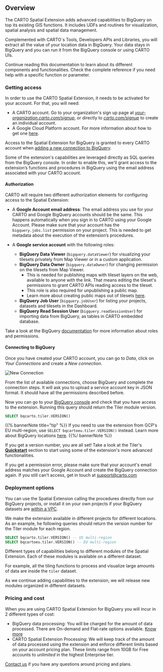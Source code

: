 ## Overview

The CARTO Spatial Extension adds advanced capabilities to BigQuery on top its existing GIS functions. It includes UDFs and routines for visualization, spatial analysis and spatial data management. 

Complemented with CARTO´s Tools, Developers APIs and Libraries, you will extract all the value of your location data in BigQuery. Your data stays in BigQuery and you can run it from the BigQuery console or using CARTO UIs. 

Continue reading this documentation to learn about its different components and functionalities. Check the complete reference if you need help with a specific function or parameter.

### Getting access

In order to use the CARTO Spatial Extension, it needs to be activated for your account. For that, you will need:

   * A CARTO account. Go to your organization's sign up page at [_your-organization.carto.com/signup_](), or directly to [_carto.com/signup_](https://carto.com/signup) to create an individual account.
   * A Google Cloud Platform account. For more information about how to get one [here](https://cloud.google.com/gcp/getting-started).

Access to the Spatial Extension for BigQuery is granted to every CARTO account when [adding a new connection to BigQuery](#connecting-to-bigquery). 

Some of the extension's capabilities are leveraged directly as SQL queries from the BigQuery console. In order to enable this, we'll grant access to the extension’s functions and procedures in BigQuery using the email address associated with your CARTO account.

#### Authorization

CARTO will require two different authorization elements for configuring access to the Spatial Extension:

* A **Google Account email address**: The email address you use for your CARTO and Google BigQuery accounts should be the same. This happens automatically when you sign in to CARTO using your Google Account.
Please make sure that your account has the `bigquery.jobs.list` permission on your project. This is needed to get metadata about the execution of the extension’s procedures.


* A **Google service account** with the following roles:
  * **BigQuery Data Viewer** (`bigquery.dataViewer`) for visualizing your tilesets privately from Map Viewer or in a custom application.
  * **BigQuery Data Owner** (`bigquery.dataOwner`) for changing permission on the tilesets from Map Viewer. 
    * This is needed for publishing maps with tileset layers on the web, available to anyone with the link. That means editing the tileset's permissions to grant CARTO APIs reading access to the tileset. 
    * This role is also required for unpublishing a public map. 
    * Learn more about creating public maps out of tilesets [here](../tiler/map-viewer/#share).
  * **BigQuery Job User** (`bigquery.jobUser`) for listing your projects, datasets and tilesets in the Dashboard.
  * **BigQuery Read Session User** (`bigquery.readSessionUser`) for importing data from BigQuery, as tables in CARTO embedded database.

Take a look at the BigQuery [documentation](https://cloud.google.com/bigquery/docs/access-control#bq-permissions) for more information about roles and permissions.

#### Connecting to BigQuery

Once you have created your CARTO account, you can go to _Data_, click on _Your Connections_ and create a _New connection_. 

![New Connection](/img/bq-spatial-extension/overview-new-connection.png)

From the list of available connections, choose BigQuery and complete the connection steps. It will ask you to upload a service account key in JSON format. It should have all the permissions described before.

Now you can go to your [BigQuery console](https://console.cloud.google.com/bigquery) and check that you have access to the extension. Running this query should return the Tiler module version.

```sql
SELECT bqcarto.tiler.VERSION()
```

{{% bannerNote title="tip" %}}
If you need to use the extension from GCP's EU multi-region, use `SELECT bqcartoeu.tiler.VERSION()` instead. Learn more about BigQuery locations [here](https://cloud.google.com/bigquery/docs/locations).
{{%/ bannerNote %}}

If you get a version number, you are all set! Take a look at the Tiler's [**Quickstart**](../tiler/guides#quickstart) section to start using some of the extension's more advanced functionalities.

If you get a permission error, please make sure that your account's email address matches your Google Account and create the BigQuery connection again. If you still can't access, get in touch at [support@carto.com](mailto:support@carto.com)


### Deployment options

You can use the Spatial Extension calling the procedures directly from our BigQuery projects, or install it on your own projects if your BigQuery datasets are [within a VPC](https://cloud.google.com/vpc-service-controls). 

We make the extension available in different projects for different locations. As an example, he following queries should return the version number for the Tiler module for each region.

```sql
SELECT bqcarto.tiler.VERSION() -- US multi-region
SELECT bqcartoeu.tiler.VERSION() -- EU multi-region
```

Different types of capabilities belong to different modules of the Spatial Extension. Each of these modules is available on a different dataset.

For example, all the tiling functions to process and visualize large amounts of data are inside the `tiler` dataset. 

As we continue adding capabilities to the extension, we will release new modules organized in different datasets.

### Pricing and cost

When you are using CARTO Spatial Extension for BigQuery you will incur in 2 different types of cost:

* BigQuery data processing: You will be charged for the amount of data processed. There are On-demand and Flat-rate options available. [Know more](https://cloud.google.com/bigquery/pricing)
* CARTO Spatial Extension Processing: We will keep track of the amount of data processed using the extension and enforce different limits based on your account pricing plan. These limits range from 10GB for  Free accounts to _unlimited_ in the highest Enterprise tier.

[Contact us](https://carto.com/contact/) if you have any questions around pricing and plans.